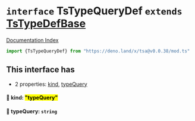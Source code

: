 # `interface` TsTypeQueryDef `extends` [TsTypeDefBase](../private.interface.TsTypeDefBase/README.md)

[Documentation Index](../README.md)

```ts
import {TsTypeQueryDef} from "https://deno.land/x/tsa@v0.0.38/mod.ts"
```

## This interface has

- 2 properties:
[kind](#-kind-typequery),
[typeQuery](#-typequery-string)


#### 📄 kind: <mark>"typeQuery"</mark>



#### 📄 typeQuery: `string`



